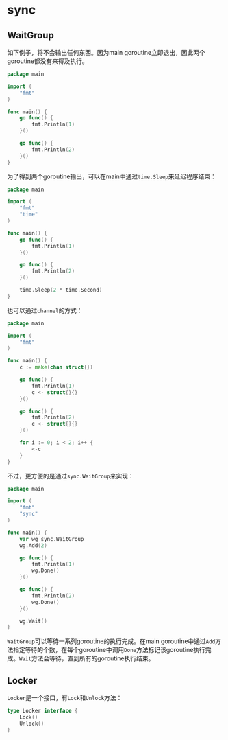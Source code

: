 # sync

## WaitGroup

如下例子，将不会输出任何东西。因为main goroutine立即退出，因此两个goroutine都没有来得及执行。

```go
package main

import (
    "fmt"
)

func main() {
    go func() {
        fmt.Println(1)
    }()

    go func() {
        fmt.Println(2)
    }()
}
```

为了得到两个goroutine输出，可以在main中通过`time.Sleep`来延迟程序结束：

```go
package main

import (
    "fmt"
    "time"
)

func main() {
    go func() {
        fmt.Println(1)
    }()

    go func() {
        fmt.Println(2)
    }()

    time.Sleep(2 * time.Second)
}
```

也可以通过`channel`的方式：

```go
package main

import (
    "fmt"
)

func main() {
    c := make(chan struct{})

    go func() {
        fmt.Println(1)
        c <- struct{}{}
    }()

    go func() {
        fmt.Println(2)
        c <- struct{}{}
    }()

    for i := 0; i < 2; i++ {
        <-c
    }
}
```

不过，更方便的是通过`sync.WaitGroup`来实现：

```go
package main

import (
    "fmt"
    "sync"
)

func main() {
    var wg sync.WaitGroup
    wg.Add(2)

    go func() {
        fmt.Println(1)
        wg.Done()
    }()

    go func() {
        fmt.Println(2)
        wg.Done()
    }()

    wg.Wait()
}
```

`WaitGroup`可以等待一系列goroutine的执行完成。在main goroutine中通过`Add`方法指定等待的个数，在每个goroutine中调用`Done`方法标记该goroutine执行完成。`Wait`方法会等待，直到所有的goroutine执行结束。

## Locker

`Locker`是一个接口，有`Lock`和`Unlock`方法：

```go
type Locker interface {
    Lock()
    Unlock()
}
```
